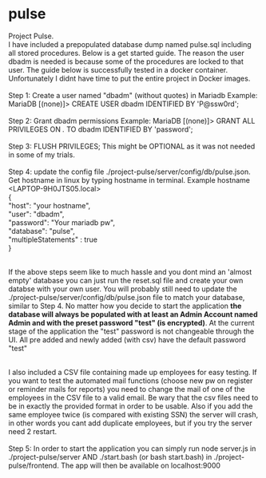 # pulse
Project Pulse.<br>
I have included a prepopulated database dump named pulse.sql including all stored procedures. Below is a get started guide. 
The reason the user dbadm is needed is because some of the procedures are locked to that user. The guide below is successfully tested in a docker container. Unfortunately 
I didnt have time to put the entire project in Docker images. 
<br><br>
Step 1: Create a user named "dbadm" (without quotes) in Mariadb Example: MariaDB [(none)]> CREATE USER dbadm IDENTIFIED BY 'P@ssw0rd'; <br><br>
Step 2: Grant dbadm permissions Example: MariaDB [(none)]> GRANT ALL PRIVILEGES ON *.* TO dbadm IDENTIFIED BY 'password';<br><br>
Step 3: FLUSH PRIVILEGES; This might be OPTIONAL as it was not needed in some of my trials.<br><br>
Step 4: update the config file ./project-pulse/server/config/db/pulse.json. Get hostname in linux by typing hostname in terminal. Example hostname <LAPTOP-9H0JTS05.local><br>
{<br>
    "host":     "your hostname", <br>
    "user":     "dbadm",<br>
    "password": "Your mariadb pw",<br>
    "database": "pulse",<br>
    "multipleStatements" : true<br>
} <br><br>

If the above steps seem like to much hassle and you dont mind an 'almost empty' database you can just run the reset.sql file and create your own databse with your own user. 
You will probably still need to update the ./project-pulse/server/config/db/pulse.json file to match your database, similar to Step 4. No matter how you 
decide to start the application <b>the database will always be populated with at least an Admin Account named Admin and with the preset password "test" (is encrypted)</b>. At the current stage of the 
application the "test" password is not changeable through the UI. All pre added and newly added (with csv) have the default password "test"<br><br>

I also included a CSV file containing made up employees for easy testing. If you want to test the automated mail functions (choose new pw on register or reminder mails for reports) you need to change 
the mail of one of the employees in the CSV file to a valid email. Be wary that the csv files need to be in exactly the provided format in order to be usable. Also if you add the same employee twice (is 
compared with existing SSN) the server will crash, in other words you cant add duplicate employees, but if you try the server need 2 restart.
<br><br>
Step 5: In order to start the application you can simply run node server.js in ./project-pulse/server AND ./start.bash (or bash start.bash) in ./project-pulse/frontend. The app will then be available on localhost:9000
